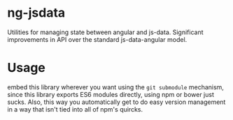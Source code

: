 # ng-jsdata

Utilities for managing state between angular and js-data.  Significant
improvements in API over the standard js-data-angular model.

# Usage

embed this library wherever you want using the `git submodule`
mechanism, since this library exports ES6 modules directly, using npm
or bower just sucks.  Also, this way you automatically get to do easy
version management in a way that isn't tied into all of npm's quircks.
